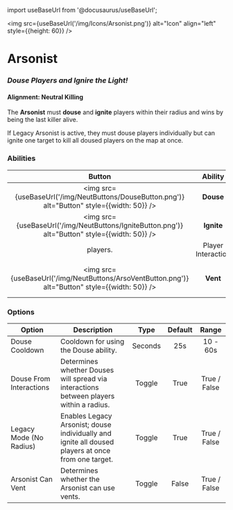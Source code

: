 import useBaseUrl from '@docusaurus/useBaseUrl';

<img src={useBaseUrl('/img/Icons/Arsonist.png')} alt="Icon" align="left" style={{height: 60}} />

# Arsonist

### _Douse Players and Ignire the Light!_

#### **Alignment:** Neutral Killing

The **Arsonist** must **douse** and **ignite** players within their radius and wins by being the last killer alive.

If Legacy Arsonist is active, they must douse players individually but can ignite one target to kill all doused players on the map at once.

### Abilities

|                                              Button                                              |      Ability       |               Description               |        Type        |
| :----------------------------------------------------------------------------------------------: | :----------------: | :-------------------------------------: | :----------------: |
|  <img src={useBaseUrl('/img/NeutButtons/DouseButton.png')} alt="Button" style={{width: 50}} />   |     **Douse**      |       Douse a player in gasoline.       | Player Interaction |
|  <img src={useBaseUrl('/img/NeutButtons/IgniteButton.png')} alt="Button" style={{width: 50}} />  |     **Ignite**     |               Kill doused               |
|                                             players.                                             | Player Interaction |
| <img src={useBaseUrl('/img/NeutButtons/ArsoVentButton.png')} alt="Button" style={{width: 50}} /> |      **Vent**      | If enabled, the Arsonist can use vents. | Player Interaction |

### Options

| Option                  | Description                                                                                        |  Type   | Default |    Range     |
| ----------------------- | -------------------------------------------------------------------------------------------------- | :-----: | :-----: | :----------: |
| Douse Cooldown          | Cooldown for using the Douse ability.                                                              | Seconds |   25s   |   10 - 60s   |
| Douse From Interactions | Determines whether Douses will spread via interactions between players within a radius.            | Toggle  |  True   | True / False |
| Legacy Mode (No Radius) | Enables Legacy Arsonist; douse individually and ignite all doused players at once from one target. | Toggle  |  True   | True / False |
| Arsonist Can Vent       | Determines whether the Arsonist can use vents.                                                     | Toggle  |  False  | True / False |
